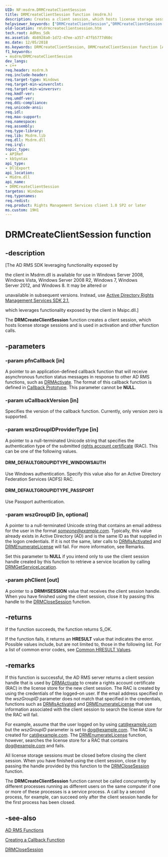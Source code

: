 ```yaml
---
UID: NF:msdrm.DRMCreateClientSession
title: DRMCreateClientSession function (msdrm.h)
description: Creates a client session, which hosts license storage sessions and is used in activation and other function calls.helpviewer_keywords: ["DRMCreateClientSession","DRMCreateClientSession function [Active Directory Rights Management Services SDK 1.0]","DRM_DEFAULTGROUPIDTYPE_PASSPORT","DRM_DEFAULTGROUPIDTYPE_WINDOWSAUTH","msdrm/DRMCreateClientSession","rm.drmcreateclientsession"]
old-location: rm\drmcreateclientsession.htm
tech.root: AdRms_Sdk
ms.assetid: 4b8928a0-1d72-47ee-a357-47fb5777d60c
ms.date: 12/05/2018
ms.keywords: DRMCreateClientSession, DRMCreateClientSession function [Active Directory Rights Management Services SDK 1.0], DRM_DEFAULTGROUPIDTYPE_PASSPORT, DRM_DEFAULTGROUPIDTYPE_WINDOWSAUTH, msdrm/DRMCreateClientSession, rm.drmcreateclientsession
f1_keywords:
- msdrm/DRMCreateClientSession
dev_langs:
- c++
req.header: msdrm.h
req.include-header: 
req.target-type: Windows
req.target-min-winverclnt: 
req.target-min-winversvr: 
req.kmdf-ver: 
req.umdf-ver: 
req.ddi-compliance: 
req.unicode-ansi: 
req.idl: 
req.max-support: 
req.namespace: 
req.assembly: 
req.type-library: 
req.lib: Msdrm.lib
req.dll: Msdrm.dll
req.irql: 
topic_type:
- APIRef
- kbSyntax
api_type:
- DllExport
api_location:
- Msdrm.dll
api_name:
- DRMCreateClientSession
targetos: Windows
req.typenames: 
req.redist: 
req.product: Rights Management Services client 1.0 SP2 or later
ms.custom: 19H1
---
```


# DRMCreateClientSession function


## -description


<p class="CCE_Message">[The AD RMS SDK leveraging functionality exposed by 

the client in Msdrm.dll is available for use in Windows Server 2008, Windows Vista, Windows Server 2008 R2, Windows 7, Windows Server 2012, and Windows 8. It may be altered or 

unavailable in subsequent versions. Instead, use <a href="https://docs.microsoft.com/previous-versions/windows/desktop/msipc/microsoft-information-protection-and-control-client-portal">Active Directory Rights Management Services SDK 2.1</a>, 

which leverages functionality exposed by the client in Msipc.dll.]

The <b>DRMCreateClientSession</b> function creates a client session, which hosts license storage sessions and is used in activation and other function calls.


## -parameters




### -param pfnCallback [in]

A pointer to an application-defined callback function that will receive asynchronous function status messages in response to other AD RMS functions, such as <a href="https://docs.microsoft.com/previous-versions/windows/desktop/api/msdrm/nf-msdrm-drmactivate">DRMActivate</a>. The format of this callback function is defined in <a href="https://docs.microsoft.com/previous-versions/windows/desktop/api/msdrmdefs/nc-msdrmdefs-drmcallback">Callback Prototype</a>. This parameter cannot be <b>NULL</b>.


### -param uCallbackVersion [in]

Specifies the version of the callback function. Currently, only version zero is supported.


### -param wszGroupIDProviderType [in]

A pointer to a null-terminated Unicode string that specifies the authentication type of the submitted <a href="https://docs.microsoft.com/previous-versions/windows/desktop/adrms_sdk/r-gly">rights account certificate</a> (RAC). This can be one of the following values.



#### DRM_DEFAULTGROUPIDTYPE_WINDOWSAUTH

Use Windows authentication. Specify this value also for an Active Directory Federation Services (ADFS) RAC.



#### DRM_DEFAULTGROUPIDTYPE_PASSPORT

Use Passport authentication.


### -param wszGroupID [in, optional]

A pointer to a null-terminated Unicode string that contains an email address for the user in the format <i>someone@example.com</i>. Typically, this value already exists in Active Directory (AD) and is the same ID as that supplied in the logon credentials. If it is not the same, later calls to <a href="https://docs.microsoft.com/previous-versions/windows/desktop/api/msdrm/nf-msdrm-drmisactivated">DRMIsActivated</a> and <a href="https://docs.microsoft.com/previous-versions/windows/desktop/api/msdrm/nf-msdrm-drmenumeratelicense">DRMEnumerateLicense</a> will fail. For more information, see Remarks.

Set this parameter to  <b>NULL</b> if you intend only to use the client session handle created by this function to retrieve a service location by calling <a href="https://docs.microsoft.com/previous-versions/windows/desktop/api/msdrm/nf-msdrm-drmgetservicelocation">DRMGetServiceLocation</a>.


### -param phClient [out]

A pointer to a <b>DRMHSESSION</b> value that receives the client session handle. When you have finished using the client session, close it by passing this handle to the <a href="https://docs.microsoft.com/previous-versions/windows/desktop/api/msdrm/nf-msdrm-drmclosesession">DRMCloseSession</a> function.


## -returns



If the function succeeds, the function returns S_OK.

If the function fails, it returns an <b>HRESULT</b> value that indicates the error. Possible values include, but are not limited to, those in the following list. For a list of common error codes, see <a href="https://docs.microsoft.com/windows/desktop/SecCrypto/common-hresult-values">Common HRESULT Values</a>.




## -remarks



If this function is successful, the AD RMS server returns a client session handle that is used by <a href="https://docs.microsoft.com/previous-versions/windows/desktop/api/msdrm/nf-msdrm-drmactivate">DRMActivate</a> to create a rights account certificate (RAC) in the license store for the new client session. The RAC is created by using the credentials of the logged–on user. If the email address specified in the <i>wszGroupID</i> parameter does not match that specified in the credentials, functions such as <a href="https://docs.microsoft.com/previous-versions/windows/desktop/api/msdrm/nf-msdrm-drmisactivated">DRMIsActivated</a> and <a href="https://docs.microsoft.com/previous-versions/windows/desktop/api/msdrm/nf-msdrm-drmenumeratelicense">DRMEnumerateLicense</a> that use information associated with the client session to search the license store for the RAC will fail.

For example, assume that  the user logged on by using cat@example.com but the <i>wszGroupID</i> parameter is set to dog@example.com. The RAC is created for cat@example.com. The <a href="https://docs.microsoft.com/previous-versions/windows/desktop/api/msdrm/nf-msdrm-drmenumeratelicense">DRMEnumerateLicense</a> function, however, searches the license store for a RAC that contains  dog@example.com and fails.

All license storage sessions must be closed before closing the client session. When you have finished using the client session, close it by passing the handle provided by this function to the <a href="https://docs.microsoft.com/previous-versions/windows/desktop/api/msdrm/nf-msdrm-drmclosesession">DRMCloseSession</a> function.

The <b>DRMCreateClientSession</b> function cannot be called concurrently by different processes running as different users on the same computer if one or more of these processes is a service process. A call by a second  process, for example, can succeed only after the client session handle for the first process has been closed.




## -see-also




<a href="https://docs.microsoft.com/previous-versions/windows/desktop/adrms_sdk/ad-rms-functions">AD RMS Functions</a>



<a href="https://docs.microsoft.com/previous-versions/windows/desktop/adrms_sdk/creating-a-callback-function">Creating a Callback Function</a>



<a href="https://docs.microsoft.com/previous-versions/windows/desktop/api/msdrm/nf-msdrm-drmclosesession">DRMCloseSession</a>
 

 

